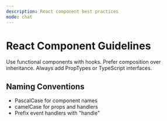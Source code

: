 ```yaml
---
description: React component best practices
mode: chat
---
```

# React Component Guidelines

Use functional components with hooks.
Prefer composition over inheritance.
Always add PropTypes or TypeScript interfaces.

## Naming Conventions
- PascalCase for component names
- camelCase for props and handlers
- Prefix event handlers with "handle"
